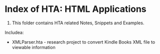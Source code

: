 # Index of HTA: HTML Applications 

1. This folder contains HTA related Notes, Snippets and Examples.

Includea:

- XMLParser.hta - research project to convert Kindle Books XML file to viewable information

